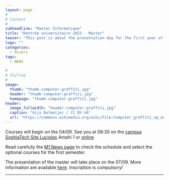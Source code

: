 ```yaml
---
layout: page
#
# Content
#
subheadline: "Master Informatique"
title: "Rentrée universitaire 2023 - Master"
teaser: "This post is about the presentation day for the first year of the master in  <i>Computer Science</i>. "
logo: ""
categories:
  - divers
tags:
  - NEWS

#
# Styling
#
image:
  thumb: "thumb-computer-graffiti.jpg"
  header: "thumb-computer-graffiti.jpg"
  homepage: "thumb-computer-graffiti.jpg"
header:
  image_fullwidth: "header-computer-graffiti.jpg"
  caption: "Gijs Bolmeijer / CC BY-SA"
  url: "https://commons.wikimedia.org/wiki/File:Computer_graffiti_op_een_gebouw_in_den_Haag.jpg"
---
```


Courses will begin on the 04/09.
See you at 08:30 on the [campus SophiaTech Site Lucioles](https://ds4h.univ-cotedazur.fr/etudier-a-leur-ds4h/campus/campus-sophiatech) Amphi 1 or [online](https://univ-cotedazur.zoom.us/j/88095101788?pwd=Q28zRHFyNG1rVFMyeEFENGw5bmRxQT09)  

Read carefully the 
[M1 News page](../../edt/m1/) to check the schedule and select the optional courses for the first semester.



The presentation of the master will take place on the 07/09. 
More information are available 
[here](https://ds4h.univ-cotedazur.fr/rentree-2023-24).
Inscription is compulsory! 





---


